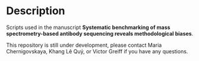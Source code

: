 # Description

Scripts used in the manuscript **Systematic benchmarking of mass spectrometry-based antibody sequencing reveals methodological biases**.

This repository is still under development, please contact Maria Chernigovskaya, Khang Lê Quý, or Victor Greiff if you have any questions.


